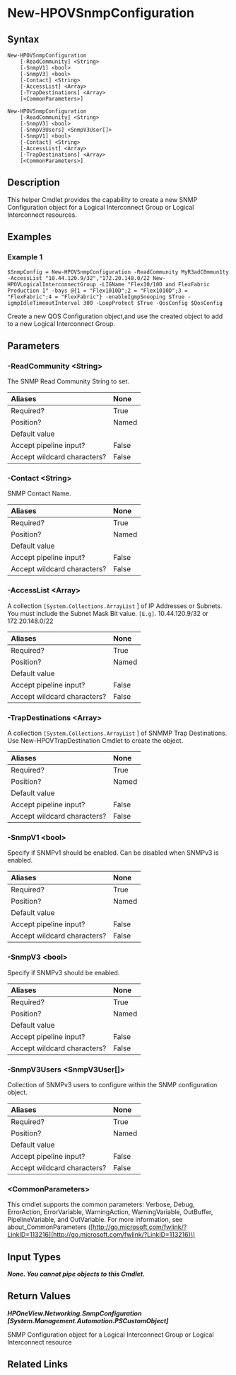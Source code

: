 ﻿---
description: Create SNMP LIG Configuration Object
---

# New-HPOVSnmpConfiguration

## Syntax

```text
New-HPOVSnmpConfiguration
    [-ReadCommunity] <String>
    [-SnmpV1] <bool>
    [-SnmpV3] <bool>
    [-Contact] <String>
    [-AccessList] <Array>
    [-TrapDestinations] <Array>
    [<CommonParameters>]
```

```text
New-HPOVSnmpConfiguration
    [-ReadCommunity] <String>
    [-SnmpV3] <bool>
    [-SnmpV3Users] <SnmpV3User[]>
    [-SnmpV1] <bool>
    [-Contact] <String>
    [-AccessList] <Array>
    [-TrapDestinations] <Array>
    [<CommonParameters>]
```

## Description

This helper Cmdlet provides the capability to create a new SNMP Configuration object for a Logical Interconnect Group or Logical Interconnect resources.

## Examples

###  Example 1 

```text
$SnmpConfig = New-HPOVSnmpConfiguration -ReadCommunity MyR3adC0mmun1ty -AccessList "10.44.120.9/32","172.20.148.0/22 New-HPOVLogicalInterconnectGroup -LIGName "Flex10/10D and FlexFabric Production 1" -bays @{1 = "Flex1010D";2 = "Flex1010D";3 = "FlexFabric";4 = "FlexFabric"} -enableIgmpSnooping $True -igmpIdleTimeoutInterval 300 -LoopProtect $True -QosConfig $QosConfig

```

Create a new QOS Configuration object,and use the created object to add to a new Logical Interconnect Group.

## Parameters

### -ReadCommunity &lt;String&gt;

The SNMP Read Community String to set.

| Aliases | None |
| :--- | :--- |
| Required? | True |
| Position? | Named |
| Default value |  |
| Accept pipeline input? | False |
| Accept wildcard characters? | False |

### -Contact &lt;String&gt;

SNMP Contact Name.

| Aliases | None |
| :--- | :--- |
| Required? | True |
| Position? | Named |
| Default value |  |
| Accept pipeline input? | False |
| Accept wildcard characters? | False |

### -AccessList &lt;Array&gt;

A collection `[System.Collections.ArrayList` ] of IP Addresses or Subnets.  You must include the Subnet Mask Bit value.  `[E.g]`. 10.44.120.9/32 or 172.20.148.0/22

| Aliases | None |
| :--- | :--- |
| Required? | True |
| Position? | Named |
| Default value |  |
| Accept pipeline input? | False |
| Accept wildcard characters? | False |

### -TrapDestinations &lt;Array&gt;

A collection `[System.Collections.ArrayList` ] of SNMMP Trap Destinations.  Use New-HPOVTrapDestination Cmdlet to create the object.

| Aliases | None |
| :--- | :--- |
| Required? | True |
| Position? | Named |
| Default value |  |
| Accept pipeline input? | False |
| Accept wildcard characters? | False |

### -SnmpV1 &lt;bool&gt;

Specify if SNMPv1 should be enabled.  Can be disabled when SNMPv3 is enabled.

| Aliases | None |
| :--- | :--- |
| Required? | True |
| Position? | Named |
| Default value |  |
| Accept pipeline input? | False |
| Accept wildcard characters? | False |

### -SnmpV3 &lt;bool&gt;

Specify if SNMPv3 should be enabled.

| Aliases | None |
| :--- | :--- |
| Required? | True |
| Position? | Named |
| Default value |  |
| Accept pipeline input? | False |
| Accept wildcard characters? | False |

### -SnmpV3Users &lt;SnmpV3User[]&gt;

Collection of SNMPv3 users to configure within the SNMP configuration object.

| Aliases | None |
| :--- | :--- |
| Required? | True |
| Position? | Named |
| Default value |  |
| Accept pipeline input? | False |
| Accept wildcard characters? | False |

### &lt;CommonParameters&gt;

This cmdlet supports the common parameters: Verbose, Debug, ErrorAction, ErrorVariable, WarningAction, WarningVariable, OutBuffer, PipelineVariable, and OutVariable. For more information, see about\_CommonParameters \([http://go.microsoft.com/fwlink/?LinkID=113216](http://go.microsoft.com/fwlink/?LinkID=113216)\)

## Input Types

_**None.  You cannot pipe objects to this Cmdlet.**_

## Return Values

_**HPOneView.Networking.SnmpConfiguration [System.Management.Automation.PSCustomObject]**_

SNMP Configuration object for a Logical Interconnect Group or Logical Interconnect resource

## Related Links

